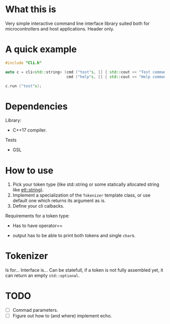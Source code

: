 # What this is
Very simple interactive command line interface library suited both for microcontrollers and host applications. Header only.

# A quick example
``` cpp
#include "Cli.h"

auto c = cli<std::string> (cmd ("test"s, [] { std::cout << "Test command" << std::endl; }),
                           cmd ("help"s, [] { std::cout << "Help command" << std::endl; }));

c.run ("test"s);
```

# Dependencies
Library:
* C++17 compiler.

Tests
* GSL

# How to use
1. Pick your token type (like std::string or some statically allocated string like [etl::string](https://www.etlcpp.com/string.html)).
2. Implement a specialization of the `Tokenizer` template class, or use default one which returns its argument as is.
3. Define your cli calbacks.

Requirements for a token type:
* Has to have operator==

* output has to be able to print both tokens and single `char`s.

# Tokenizer
Is for... 
Interface is...
Can be statefull, if a token is not fully assembled yet, it can return an empty `std::optional`.

# TODO
* [ ] Commad parameters.
* [ ] Figure out how to (and where) implement echo. 